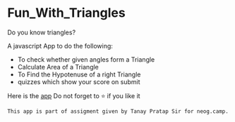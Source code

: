 # Fun_With_Triangles
 Do you know triangles? 

A javascript App to do the following:
    <ul>
    <li>To check whether given angles form a Triangle</li>
    <li>Calculate Area of a Triangle</li>
    <li>To Find the Hypotenuse of a right Triangle</li>
    <li>quizzes which show your score on submit</li>
    </ul>
    <p>
   Here is the <a href="https://learn-triangles-with-fun.netlify.app/">app</a> Do not forget to ⭐ if you like it 
  </p>
  
    This app is part of assigment given by Tanay Pratap Sir for neog.camp.

